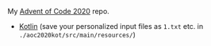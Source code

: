 My [Advent of Code 2020](https://adventofcode.com/2020) repo.

- [Kotlin](aoc2020kot/src/main/kotlin/main.kt) (save your personalized input files as `1.txt` etc. in `./aoc2020kot/src/main/resources/`)